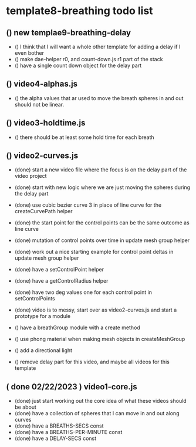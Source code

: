 # template8-breathing todo list

## () new templae9-breathing-delay
* () I think that I will want a whole other template for adding a delay if I even bother
* () make dae-helper r0, and count-down.js r1 part of the stack
* () have a single count down object for the delay part

## () video4-alphas.js
* () the alpha values that ar used to move the breath spheres in and out should not be linear.

## () video3-holdtime.js
* () there should be at least some hold time for each breath

## () video2-curves.js
* (done) start a new video file where the focus is on the delay part of the video project
* (done) start with new logic where we are just moving the spheres during the delay part
* (done) use cubic bezier curve 3 in place of line curve for the createCurvePath helper
* (done) the start point for the control points can be the same outcome as line curve
* (done) mutation of control points over time in update mesh group helper
* (done) work out a nice starting example for control point deltas in update mesh group helper
* (done) have a setControlPoint helper
* (done) have a getControlRadius helper
* (done) have two deg values one for each control point in setControlPoints
* (done) video is to messy, start over as video2-curves.js and start a prototype for a module

* () have a breathGroup module with a create method

* () use phong material when making mesh objects in createMeshGroup
* () add a directional light

* () remove delay part for this video, and maybe all videos for this template

## ( done 02/22/2023 ) video1-core.js
* (done) just start working out the core idea of what these videos should be about
* (done) have a collection of spheres that I can move in and out along curves
* (done) have a BREATHS-SECS const
* (done) have a BREATHS-PER-MINUTE const
* (done) have a DELAY-SECS const
